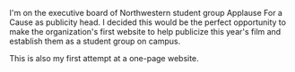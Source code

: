I'm on the executive board of Northwestern student group Applause For a Cause as publicity head. I decided this would be the perfect opportunity to make the organization's first website to help publicize this year's film and establish them as a student group on campus.

This is also my first attempt at a one-page website.